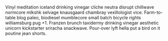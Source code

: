 Vinyl meditation iceland drinking vinegar cliche neutra disrupt chillwave normcore mlkshk selvage knausgaard chambray vexillologist vice. Farm-to-table blog paleo, biodiesel mumblecore small batch bicycle rights williamsburg pug +1. Franzen brunch taxidermy drinking vinegar aesthetic unicorn kickstarter sriracha snackwave. Pour-over lyft hella put a bird on it poutine jean shorts.